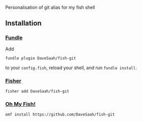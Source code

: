 Personalisation of git alias for my fish shell

## Installation

### [Fundle](https://github.com/danhper/fundle)
Add
```fish
fundle plugin DaveSaah/fish-git
```
to your `config.fish`, reload your shell, and run `fundle install`.

### [Fisher](https://github.com/jorgebucaran/fisher)

```fish
fisher add DaveSaah/fish-git
```

### [Oh My Fish!](https://github.com/oh-my-fish)

```fish
omf install https://github.com/DaveSaah/fish-git
```
